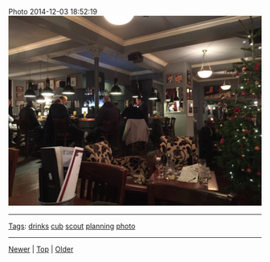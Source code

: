 <!--
title: Photo 2014-12-03 18
date: 2020-06-28T14:57:48.954Z
tags: drinks, cub, scout, planning, photo
-->










Photo 2014-12-03 18:52:19
![](104259354257-0.jpg)

<!--BOTTOM-POST-NAVIGATION-->
---

[Tags](tags.md): [drinks](tag-drinks.md) [cub](tag-cub.md) [scout](tag-scout.md) [planning](tag-planning.md) [photo](tag-photo.md)

---

[Newer](104259306802.md) | [Top](index.md) | [Older](104746684512.md)